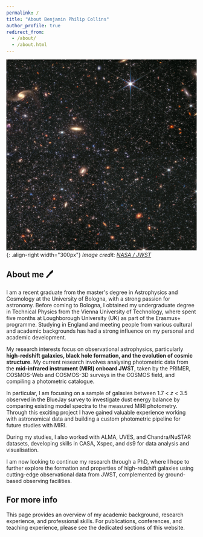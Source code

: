 ```yaml
---
permalink: /
title: "About Benjamin Philip Collins"
author_profile: true
redirect_from: 
  - /about/
  - /about.html
---
```


![Image taken by JWST](/images/jwst.png){: .align-right width="300px"}
*Image credit: [NASA / JWST](https://webbtelescope.org/contents/media/images/01GHBYCCMDW24CT0BGH7WXNMS0.html)*

## About me 🖊️
I am a recent graduate from the master's degree in Astrophysics and Cosmology at the University of Bologna, with a strong passion for astronomy. Before coming to Bologna, I obtained my undergraduate degree in Technical Physics from the Vienna University of Technology, where spent five months at Loughborough University (UK) as part of the Erasmus+ programme. Studying in England and meeting people from various cultural and academic backgrounds has had a strong influence on my personal and academic development.

My research interests focus on observational astrophysics, particularly **high-redshift galaxies, black hole formation, and the evolution of cosmic structure**. My current research involves analysing photometric data from the **mid-infrared instrument (MIRI) onboard JWST**, taken by the PRIMER, COSMOS-Web and COSMOS-3D surveys in the COSMOS field, and compiling a photometric catalogue. 

In particular, I am focusing on a sample of galaxies between 1.7 < *z* < 3.5 observed in the BlueJay survey to investigate dust energy balance by comparing existing model spectra to the measured MIRI photometry. Through this exciting project I have gained valuable experience working with astronomical data and building a custom photometric pipeline for future studies with MIRI.

During my studies, I also worked with ALMA, UVES, and Chandra/NuSTAR datasets, developing skills in CASA, Xspec, and ds9 for data analysis and visualisation.

I am now looking to continue my research through a PhD, where I hope to further explore the formation and properties of high-redshift galaxies using cutting-edge observational data from JWST, complemented by ground-based observing facilities.




For more info
------
This page provides an overview of my academic background, research experience, and professional skills. For publications, conferences, and teaching experience, please see the dedicated sections of this website.
